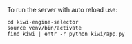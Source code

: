 To run the server with auto reload use: 
```
cd kiwi-engine-selector
source venv/bin/activate
find kiwi | entr -r python kiwi/app.py
```
